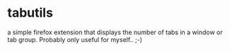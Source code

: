 tabutils
========

a simple firefox extension that displays the number of tabs in a window or tab group. Probably only useful for myself.. ;-)